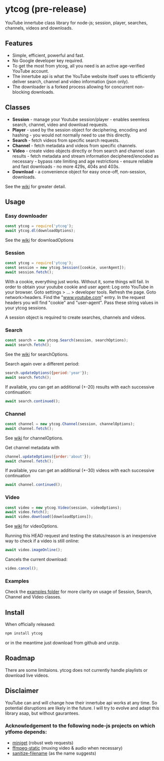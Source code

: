 # ytcog (pre-release)

YouTube innertube class library for node-js; session, player, searches, channels, videos and downloads.

## Features

* Simple, efficient, powerful and fast. 
* No Google developer key required.  
* To get the most from ytcog, all you need is an active age-verified YouTube account.
* The innertube api is what the YouTube website itself uses to efficiently deliver  search, channel and video information (json only).
* The downloader is a forked process allowing for concurrent non-blocking downloads.

## Classes

* __Session__ - manage your Youtube session/player - enables seemless search, channel, video and download requests.
* __Player__ - used by the session object for deciphering, encoding and hashing - you would not normally need to use this directly.
* __Search__ - fetch videos from specific search requests. 
* __Channel__ - fetch metadata and videos from specific channels.
* __Video__ - create video objects directly or from search and channel scan results - fetch metadata and stream information deciphered/encoded as necessary - bypass rate limiting and age restrictions - ensure reliable and fast downloads - no more 429s, 404s and 403s.
* __Download__ - a convenience object for easy once-off, non-session, downloads.

See the [wiki](https://github.com/gatecrasher777/ytcog/wiki/ytcog-wiki) for greater detail.

## Usage 

### Easy downloader

```js
const ytcog = require('ytcog');
await ytcog.dl(downloadOptions);
```
See the [wiki](https://github.com/gatecrasher777/ytcog/wiki/ytcog-wiki#videodownload-options) for downloadOptions

### Session
```js
const ytcog = require('ytcog');
const session = new ytcog.Session([cookie, userAgent]);
await session.fetch();
```
With a cookie, everything just works. Without it, some things will fail. In order to obtain your youtube cookie and user agent: Log onto YouTube in your browser. Goto settings > ... > developer tools. Refresh the page. Goto network>headers. Find the "www.youtube.com" entry. In the request headers you will find "cookie" and "user-agent". Pass these string values in your ytcog sessions. 

A session object is required to create searches, channels and videos.

### Search
```js
const search = new ytcog.Search(session, searchOptions);
await search.fetch();
```
See the [wiki](https://github.com/gatecrasher777/ytcog/wiki/ytcog-wiki#search-options) for searchOptions.  

Search again over a different period:
```js
search.updateOptions({period:'year'});
await search.fetch();
```
If available, you can get an additional (+-20) results with each successive continuation:
```js
await search.continued();    
```

### Channel
```js
const channel = new ytcog.Channel(session, channelOptions);
await channel.fetch();
```
See [wiki](https://github.com/gatecrasher777/ytcog/wiki/ytcog-wiki#channel-options) for channelOptions.  

Get channel metadata with 
```js
channel.updateOptions({order:'about'}); 
await channel.fetch();
```
If available, you can get an additional (+-30) videos with each successive continuation
```js
await channel.continued();
```

### Video
```js
const video = new ytcog.Video(session, videoOptions);
await video.fetch();
await video.download([downloadOptions]);
```
See [wiki](https://github.com/gatecrasher777/ytcog/wiki/ytcog-wiki#videodownload-options) for videoOptions.  

Running this HEAD request and testing the status/reason is an inexpensive way to check if a video is still online:
```js
await video.imageOnline();
```
Cancels the current download:
```js
video.cancel();
```
### Examples

Check the [examples folder](https://github.com/gatecrasher777/ytcog/tree/main/examples) for more clarity on usage of Session, Search, Channel and Video classes. 

## Install 

When officially released:

```bash
npm install ytcog
```

or in the meantime just download from github and unzip.

## Roadmap

There are some limitaions. ytcog does not currently handle playlists or download live videos. 

## Disclaimer 
YouTube can and will change how their innertube api works at any time. So potential disruptions are likely in the future. I will try to evolve and adapt this library asap, but without gaurantees. 

### Acknowledgement to the following node-js projects on which ytfomo depends:

* [miniget](https://github.com/fent/node-miniget) (robust web requests)
* [ffmpeg-static](https://github.com/eugeneware/ffmpeg-static) (muxing video & audio when necessary)
* [sanitize-filename](https://github.com/parshap/node-sanitize-filename) (as the name suggests)
